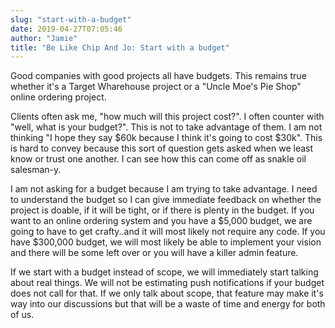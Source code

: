 ```yaml
---
slug: "start-with-a-budget"
date: 2019-04-27T07:05:46
author: "Jamie"
title: "Be Like Chip And Jo: Start with a budget"
---
```


Good companies with good projects all have budgets. This remains true whether it's a Target Wharehouse project or a "Uncle Moe's Pie Shop" online ordering project.

Clients often ask me, "how much will this project cost?". I often counter with "well, what is your budget?". This is not to take advantage of them. I am not thinking "I hope they say $60k because I think it's going to cost $30k". This is hard to convey because this sort of question gets asked when we least know or trust one another. I can see how this can come off as snakle oil salesman-y.

I am not asking for a budget because I am trying to take advantage. I need to understand the budget so I can give immediate feedback on whether the project is doable, if it will be tight, or if there is plenty in the budget. If you want to an online ordering system and you have a $5,000 budget, we are going to have to get crafty..and it will most likely not require any code. If you have $300,000 budget, we will most likely be able to implement your vision and there will be some left over or you will have a killer admin feature.

If we start with a budget instead of scope, we will immediately start talking about real things. We will not be estimating push notifications if your budget does not call for that. If we only talk about scope, that feature may make it's way into our discussions but that will be a waste of time and energy for both of us.
